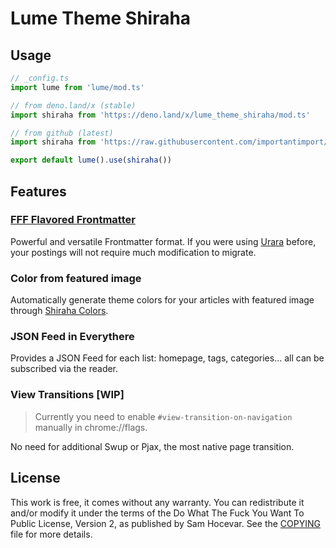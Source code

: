 # Lume Theme Shiraha

## Usage

```ts
// _config.ts
import lume from 'lume/mod.ts'

// from deno.land/x (stable)
import shiraha from 'https://deno.land/x/lume_theme_shiraha/mod.ts'

// from github (latest)
import shiraha from 'https://raw.githubusercontent.com/importantimport/lume_theme_shiraha/main/mod.ts'

export default lume().use(shiraha())
```

## Features

### [FFF Flavored Frontmatter](https://fff.js.org)

Powerful and versatile Frontmatter format. If you were using [Urara](https://github.com/importantimport/urara) before, your postings will not require much modification to migrate.

### Color from featured image

Automatically generate theme colors for your articles with featured image through [Shiraha Colors](https://github.com/importantimport/shiraha/tree/main/packages/shiraha-colors).

### JSON Feed in Everythere

Provides a JSON Feed for each list: homepage, tags, categories... all can be subscribed via the reader.

### View Transitions [WIP]

> Currently you need to enable `#view-transition-on-navigation` manually in chrome://flags.

No need for additional Swup or Pjax, the most native page transition.

## License

This work is free, it comes without any warranty. You can redistribute it and/or modify it under the
terms of the Do What The Fuck You Want To Public License, Version 2,
as published by Sam Hocevar. See the [COPYING](COPYING) file for more details.
